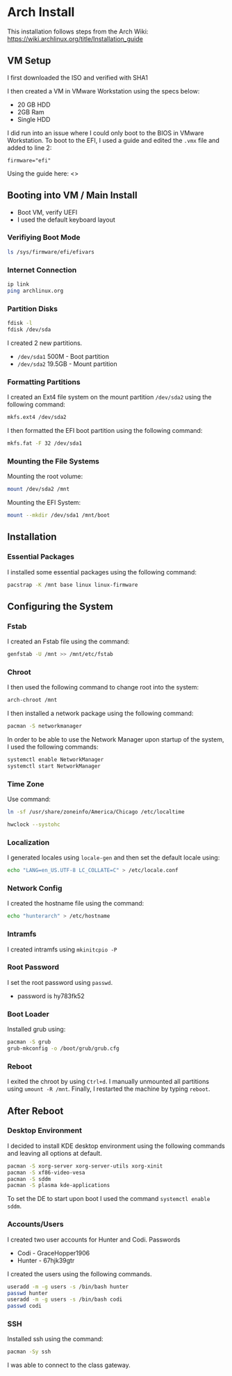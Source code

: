 # Arch Install 

This installation follows steps from the Arch Wiki: <https://wiki.archlinux.org/title/Installation_guide>

## VM Setup 

I first downloaded the ISO and verified with SHA1

I then created a VM in VMware Workstation using the specs below: 
- 20 GB HDD
- 2GB Ram
- Single HDD

I did run into an issue where I could only boot to the BIOS in VMware Workstation. To boot to the EFI, I used a guide and edited the `.vmx` file and added to line 2: 

```
firmware="efi"
```

Using the guide here: <>

## Booting into VM / Main Install

- Boot VM, verify UEFI
- I used the default keyboard layout

### Verifiying Boot Mode

```bash
ls /sys/firmware/efi/efivars
```

### Internet Connection

```bash
ip link
ping archlinux.org
```

### Partition Disks

```bash
fdisk -l
fdisk /dev/sda
```

I created 2 new partitions.
- `/dev/sda1` 500M - Boot partition
- `/dev/sda2` 19.5GB - Mount partition

### Formatting Partitions

I created an Ext4 file system on the mount partition `/dev/sda2` using the following command:

```bash
mkfs.ext4 /dev/sda2
```

I then formatted the EFI boot partition using the following command:

```bash
mkfs.fat -F 32 /dev/sda1
```

### Mounting the File Systems

Mounting the root volume:

```bash
mount /dev/sda2 /mnt
```
Mounting the EFI System:

```bash
mount --mkdir /dev/sda1 /mnt/boot
```

## Installation

### Essential Packages 

I installed some essential packages using the following command:

```bash
pacstrap -K /mnt base linux linux-firmware
```

## Configuring the System

### Fstab

I created an Fstab file using the command:

```bash
genfstab -U /mnt >> /mnt/etc/fstab
```

### Chroot

I then used the following command to change root into the system:

```bash
arch-chroot /mnt
```

I then installed a network package using the following command:

```bash
pacman -S networkmanager 
```

In order to be able to use the Network Manager upon startup of the system, I used the following commands: 

```bash
systemctl enable NetworkManager
systemctl start NetworkManager
```

### Time Zone

Use command: 

```bash
ln -sf /usr/share/zoneinfo/America/Chicago /etc/localtime

hwclock --systohc
```

### Localization

I generated locales using `locale-gen` and then set the default locale using: 

```bash
echo "LANG=en_US.UTF-8 LC_COLLATE=C" > /etc/locale.conf
```

### Network Config

I created the hostname file using the command: 

```bash
echo "hunterarch" > /etc/hostname
```

### Intramfs

I created intramfs using `mkinitcpio -P`

### Root Password

I set the root password using `passwd`. 
- password is hy783fk52

### Boot Loader

Installed grub using: 

```bash
pacman -S grub 
grub-mkconfig -o /boot/grub/grub.cfg
```

### Reboot

I exited the chroot by using `Ctrl+d`. 
I manually unmounted all partitions using `umount -R /mnt`. 
Finally, I restarted the machine by typing `reboot`. 

## After Reboot 

### Desktop Environment

I decided to install KDE desktop environment using the following commands and leaving all options at default.  

```bash
pacman -S xorg-server xorg-server-utils xorg-xinit
pacman -S xf86-video-vesa
pacman -S sddm
pacman -S plasma kde-applications
```

To set the DE to start upon boot I used the command `systemctl enable sddm`. 


### Accounts/Users

I created two user accounts for Hunter and Codi. 
Passwords
- Codi - GraceHopper1906
- Hunter - 67hjk39gtr

I created the users using the following commands. 

```bash
useradd -m -g users -s /bin/bash hunter
passwd hunter
useradd -m -g users -s /bin/bash codi
passwd codi 
```

### SSH

Installed ssh using the command: 

```bash
pacman -Sy ssh
```

I was able to connect to the class gateway.


